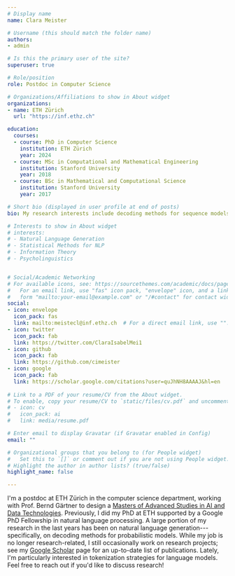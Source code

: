 ```yaml
---
# Display name
name: Clara Meister

# Username (this should match the folder name)
authors:
- admin

# Is this the primary user of the site?
superuser: true

# Role/position
role: Postdoc in Computer Science

# Organizations/Affiliations to show in About widget
organizations:
- name: ETH Zürich
  url: "https://inf.ethz.ch"

education:
  courses:
  - course: PhD in Computer Science
    institution: ETH Zürich
    year: 2024
  - course: MSc in Computational and Mathematical Engineering
    institution: Stanford University
    year: 2018
  - course: BSc in Mathematical and Computational Science
    institution: Stanford University
    year: 2017

# Short bio (displayed in user profile at end of posts)
bio: My research interests include decoding methods for sequence models and the general applications of information theory and statistics to NLP

# Interests to show in About widget
# interests:
# - Natural Language Generation
# - Statistical Methods for NLP
# - Information Theory 
# - Psycholinguistics


# Social/Academic Networking
# For available icons, see: https://sourcethemes.com/academic/docs/page-builder/#icons
#   For an email link, use "fas" icon pack, "envelope" icon, and a link in the
#   form "mailto:your-email@example.com" or "/#contact" for contact widget.
social:
- icon: envelope
  icon_pack: fas
  link: mailto:meistecl@inf.ethz.ch  # For a direct email link, use "".
- icon: twitter
  icon_pack: fab
  link: https://twitter.com/ClaraIsabelMei1
- icon: github
  icon_pack: fab
  link: https://github.com/cimeister
- icon: google
  icon_pack: fab
  link: https://scholar.google.com/citations?user=quJhNH8AAAAJ&hl=en
  
# Link to a PDF of your resume/CV from the About widget.
# To enable, copy your resume/CV to `static/files/cv.pdf` and uncomment the lines below.
# - icon: cv
#   icon_pack: ai
#   link: media/resume.pdf

# Enter email to display Gravatar (if Gravatar enabled in Config)
email: ""

# Organizational groups that you belong to (for People widget)
#   Set this to `[]` or comment out if you are not using People widget.
# Highlight the author in author lists? (true/false)
highlight_name: false

---
```

I'm a postdoc at ETH Zürich in the computer science department, working with Prof. Bernd Gärtner to design a [Masters of Advanced Studies in AI and Data Technologies](https://mas-aid.ethz.ch/).  Previously, I did my PhD at ETH supported by a Google PhD Fellowship in natural language processing. A large portion of my research in the last years has been on natural language generation---specifically, on decoding methods for probabilistic models. While my job is no longer research-related, I still occasionally work on research projects; see my [Google Scholar](https://scholar.google.com/citations?user=quJhNH8AAAAJ&hl=en) page for an up-to-date list of publications. Lately, I'm particularly interested in tokenization strategies for language models. Feel free to reach out if you'd like to discuss research! 
<!-- In my free time, I like to rock climb, trail run and drink wine.  -->

<!-- I have had the privilege of serving as the advisor for several MSc students during the writing of their theses. Some of these theses have turned into published works.
Gabriel/Wayne/UZH girl
* **Luca Malagutti**: *Divergence functions for Natural Language Generation*
* **Liam van der Poel**: *Mutual Information for Identifying and Preventing Hallucinations in Abstractive Summarization* ([EMNLP Paper](https://aclanthology.org/2022.emnlp-main.399/))
* **Andy Buinovskij**: *Advanced Smoothing Techniques for Training Neural Language Model*
* **Samuel Pullely**: *Text Detoxification using Pre-Trained Language Models and Plug-and-Play Generation Methods*
* **Franz Knobel**: *Probing Language Models With Topic Models*
* **Gian Wiher**: *A Taxonomy of Decoding Schemes for Language Generation Models* ([TACL Paper](https://direct.mit.edu/tacl/article/doi/10.1162/tacl_a_00502/113024/On-Decoding-Strategies-for-Neural-Text-Generators))
* **Luca Disse**: *Exploring the Inductive Biases of Sparsity-Inducing Learning Algorithms for Language Modeling*
* **Afra Amini**: *Causal Probing for Gender Differences in Contextual Word Representations* ([TACL Paper](https://arxiv.org/abs/2205.07043))
* **Martina Forster**: *Search Errors in Morphological Inflection Generation Systems* ([EACL Paper](https://aclanthology.org/2021.eacl-main.118/))
* **Stefan Lasov**: *Effects of Sparse Attention on Model Interpretability* ([EMNLP Paper](https://aclanthology.org/2021.acl-short.17.pdf))
 -->